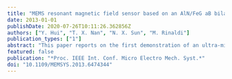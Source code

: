 ```yaml
---
title: "MEMS resonant magnetic field sensor based on an AlN/FeG aB bilayer nano-plate resonator"
date: 2013-01-01
publishDate: 2020-07-26T10:11:26.362856Z
authors: ["Y. Hui", "T. X. Nan", "N. X. Sun", "M. Rinaldi"]
publication_types: ["1"]
abstract: "This paper reports on the first demonstration of an ultra-miniaturized, high frequency (215 MHz) and high sensitivity MEMS resonant magnetic field sensor based on an AlN/FeGaB bilayer nano-plate resonator capable of detecting magnetic field at nano-Tesla level. Despite of the reduced volume and the high operating frequency of the sensor, high electromechanical performances were achieved (quality factor Q ≈ 511 and electromechanical coupling coefficient kt2 ≈ 1.63%). This first prototype was characterized for different magnetic field levels from 0 to 152 Oe showing a frequency sensitivity of ∼ 1 Hz/nT and a limit of detection of ∼ 10 nT. © 2013 IEEE."
featured: false
publication: "*Proc. IEEE Int. Conf. Micro Electro Mech. Syst.*"
doi: "10.1109/MEMSYS.2013.6474344"
---
```


